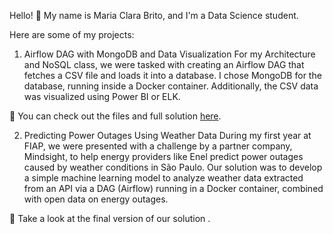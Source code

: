 Hello! 👋
My name is Maria Clara Brito, and I'm a Data Science student.

Here are some of my projects:

1. Airflow DAG with MongoDB and Data Visualization
For my Architecture and NoSQL class, we were tasked with creating an Airflow DAG that fetches a CSV file and loads it into a database. I chose MongoDB for the database, running inside a Docker container. Additionally, the CSV data was visualized using Power BI or ELK.

📁 You can check out the files and full solution [here](https://github.com/MARIACLARACFBRITO/airflow_docker).

2. Predicting Power Outages Using Weather Data
During my first year at FIAP, we were presented with a challenge by a partner company, Mindsight, to help energy providers like Enel predict power outages caused by weather conditions in São Paulo. Our solution was to develop a simple machine learning model to analyze weather data extracted from an API via a DAG (Airflow) running in a Docker container, combined with open data on energy outages.

📁 Take a look at the final version of our solution .

